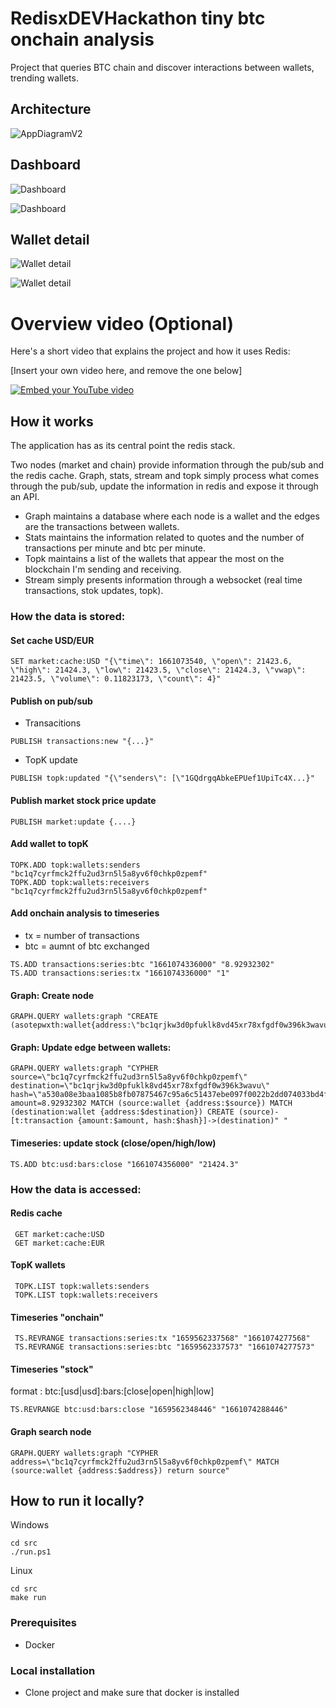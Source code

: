 # RedisxDEVHackathon tiny btc onchain analysis

Project that queries BTC chain and discover interactions between wallets, trending wallets.

## Architecture

![AppDiagramV2](./doc/AppDiagramV2.png)

## Dashboard


![Dashboard](./doc/Dashboard.png)

![Dashboard](./doc/Dashboard2.png)

## Wallet detail 

![Wallet detail](./doc/Detail1.PNG)


![Wallet detail](./doc/Detail2.PNG)

# Overview video (Optional)

Here's a short video that explains the project and how it uses Redis:

[Insert your own video here, and remove the one below]

[![Embed your YouTube video](./doc/ExampleWeb.gif)](https://youtu.be/NWUk6ef2v4k)

## How it works

The application has as its central point the redis stack.

Two nodes (market and chain) provide information through the pub/sub and the redis cache.
Graph, stats, stream and topk simply process what comes through the pub/sub, update the information in redis and expose it through an API.

* Graph maintains a database where each node is a wallet and the edges are the transactions between wallets.
* Stats maintains the information related to quotes and the number of transactions per minute and btc per minute.
* Topk maintains a list of the wallets that appear the most on the blockchain I'm sending and receiving.
* Stream simply presents information through a websocket (real time transactions, stok updates, topk).

### How the data is stored:

#### Set cache USD/EUR
```
SET market:cache:USD "{\"time\": 1661073540, \"open\": 21423.6, \"high\": 21424.3, \"low\": 21423.5, \"close\": 21424.3, \"vwap\": 21423.5, \"volume\": 0.11823173, \"count\": 4}"
```
#### Publish on pub/sub
* Transacitions
```
PUBLISH transactions:new "{...}" 
```
* TopK update
```
PUBLISH topk:updated "{\"senders\": [\"1GQdrgqAbkeEPUef1UpiTc4X...}"
```

#### Publish market stock price update

```
PUBLISH market:update {....}
```

#### Add wallet to topK
```
TOPK.ADD topk:wallets:senders "bc1q7cyrfmck2ffu2ud3rn5l5a8yv6f0chkp0zpemf"
TOPK.ADD topk:wallets:receivers "bc1q7cyrfmck2ffu2ud3rn5l5a8yv6f0chkp0zpemf"
```
#### Add onchain analysis to timeseries
* tx = number of transactions
* btc = aumnt of btc exchanged
```
TS.ADD transactions:series:btc "1661074336000" "8.92932302"
TS.ADD transactions:series:tx "1661074336000" "1"
```
#### Graph: Create node
```
GRAPH.QUERY wallets:graph "CREATE (asotepwxth:wallet{address:\"bc1qrjkw3d0pfuklk8vd45xr78xfgdf0w396k3wavu\"})"
```
#### Graph: Update edge between wallets:
```
GRAPH.QUERY wallets:graph "CYPHER source=\"bc1q7cyrfmck2ffu2ud3rn5l5a8yv6f0chkp0zpemf\" destination=\"bc1qrjkw3d0pfuklk8vd45xr78xfgdf0w396k3wavu\" hash=\"a530a08e3baa1085b8fb07875467c95a6c51437ebe097f0022b2dd074033bd4f\" amount=8.92932302 MATCH (source:wallet {address:$source}) MATCH (destination:wallet {address:$destination}) CREATE (source)-[t:transaction {amount:$amount, hash:$hash}]->(destination)" "
```

#### Timeseries: update stock (close/open/high/low)
```
TS.ADD btc:usd:bars:close "1661074356000" "21424.3"
```
### How the data is accessed:

#### Redis cache 
```
 GET market:cache:USD 
 GET market:cache:EUR 
```
#### TopK wallets

```
 TOPK.LIST topk:wallets:senders 
 TOPK.LIST topk:wallets:receivers 
```
#### Timeseries "onchain"
```
 TS.REVRANGE transactions:series:tx "1659562337568" "1661074277568"	
 TS.REVRANGE transactions:series:btc "1659562337573" "1661074277573"
```


#### Timeseries "stock"

format :  btc:[usd|usd]:bars:[close|open|high|low]
```
TS.REVRANGE btc:usd:bars:close "1659562348446" "1661074288446"
```

#### Graph search node
```
GRAPH.QUERY wallets:graph "CYPHER address=\"bc1q7cyrfmck2ffu2ud3rn5l5a8yv6f0chkp0zpemf\" MATCH (source:wallet {address:$address}) return source" 
```
## How to run it locally?

Windows

```
cd src
./run.ps1
```

Linux

```
cd src
make run
```

### Prerequisites
* Docker

### Local installation

* Clone project and make sure that docker is installed
